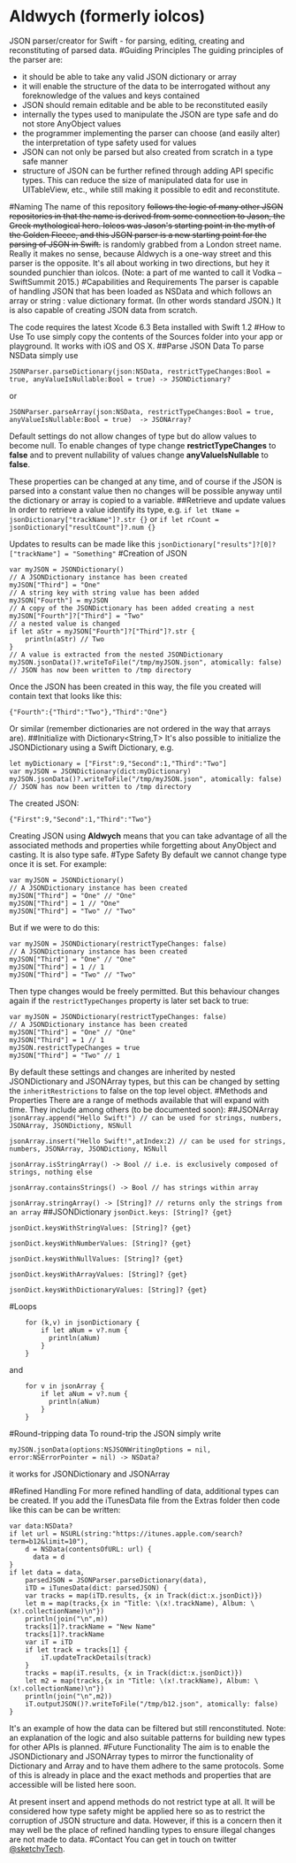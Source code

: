 # Aldwych (formerly iolcos)
JSON parser/creator for Swift - for parsing, editing, creating and reconstituting of parsed data.
#Guiding Principles
The guiding principles of the parser are:

* it should be able to take any valid JSON dictionary or array
* it will enable the structure of the data to be interrogated without any foreknowledge of the values and keys contained
* JSON should remain editable and be able to be reconstituted easily
* internally the types used to manipulate the JSON are type safe and do not store AnyObject values
* the programmer implementing the parser can choose (and easily alter) the interpretation of type safety used for values
* JSON can not only be parsed but also created from scratch in a type safe manner
* structure of JSON can be further refined through adding API specific types. This can reduce the size of manipulated data for use in UITableView, etc., while still making it possible to edit and reconstitute.

#Naming
The name of this repository ~~follows the logic of many other JSON repositories in that the name is derived from some connection to Jason, the Greek mythological hero. Iolcos was Jason's starting point in the myth of the Golden Fleece, and this JSON parser is a new starting point for the parsing of JSON in Swift.~~ is randomly grabbed from a London street name. Really it makes no sense, because Aldwych is a one-way street and this parser is the opposite. It's all about working in two directions, but hey it sounded punchier than iolcos. (Note: a part of me wanted to call it Vodka &ndash; SwiftSummit 2015.) 
#Capabilities and Requirements
The parser is capable of handling JSON that has been loaded as NSData and which follows an array or string : value dictionary format. (In other words standard JSON.) It is also capable of creating JSON data from scratch.

The code requires the latest Xcode 6.3 Beta installed with Swift 1.2
#How to Use
To use simply copy the contents of the Sources folder into your app or playground. It works with iOS and OS X.
##Parse JSON Data
To parse NSData simply use

`JSONParser.parseDictionary(json:NSData, restrictTypeChanges:Bool = true, anyValueIsNullable:Bool = true) -> JSONDictionary?`

or 

`JSONParser.parseArray(json:NSData, restrictTypeChanges:Bool = true, anyValueIsNullable:Bool = true)  -> JSONArray?`

Default settings do not allow changes of type but do allow values to become null. To enable changes of type change **restrictTypeChanges** to **false** and to prevent nullability of values change **anyValueIsNullable** to **false**.

These properties can be changed at any time, and of course if the JSON is parsed into a constant value then no changes will be possible anyway until the dictionary or array is copied to a variable.
##Retrieve and update values
In order to retrieve a value identify its type, e.g. `if let tName = jsonDictionary["trackName"]?.str {}` or `if let rCount = jsonDictionary["resultCount"]?.num {}`

Updates to results can be made like this `jsonDictionary["results"]?[0]?["trackName"] = "Something"`
#Creation of JSON
    
    var myJSON = JSONDictionary()
    // A JSONDictionary instance has been created
    myJSON["Third"] = "One"
    // A string key with string value has been added
    myJSON["Fourth"] = myJSON
    // A copy of the JSONDictionary has been added creating a nest
    myJSON["Fourth"]?["Third"] = "Two"
    // a nested value is changed
    if let aStr = myJSON["Fourth"]?["Third"]?.str {
        println(aStr) // Two
    }
    // A value is extracted from the nested JSONDictionary
    myJSON.jsonData()?.writeToFile("/tmp/myJSON.json", atomically: false)
    // JSON has now been written to /tmp directory

Once the JSON has been created in this way, the file you created will contain text that looks like this:

`{"Fourth":{"Third":"Two"},"Third":"One"}`

Or similar (remember dictionaries are not ordered in the way that arrays are).
##Initialize with Dictionary<String,T>
It's also possible to initialize the JSONDictionary using a Swift Dictionary, e.g.

    let myDictionary = ["First":9,"Second":1,"Third":"Two"]
    var myJSON = JSONDictionary(dict:myDictionary)
    myJSON.jsonData()?.writeToFile("/tmp/myJSON.json", atomically: false)
    // JSON has now been written to /tmp directory

The created JSON:

`{"First":9,"Second":1,"Third":"Two"}`

Creating JSON using **Aldwych** means that you can take advantage of all the associated methods and properties while forgetting about AnyObject and casting. It is also type safe.
#Type Safety
By default we cannot change type once it is set. For example:
    
    var myJSON = JSONDictionary()
    // A JSONDictionary instance has been created
    myJSON["Third"] = "One" // "One"
    myJSON["Third"] = 1 // "One"
    myJSON["Third"] = "Two" // "Two"

But if we were to do this:
    
    var myJSON = JSONDictionary(restrictTypeChanges: false)
    // A JSONDictionary instance has been created
    myJSON["Third"] = "One" // "One"
    myJSON["Third"] = 1 // 1
    myJSON["Third"] = "Two" // "Two"

Then type changes would be freely permitted. But this behaviour changes again if the `restrictTypeChanges` property is later set back to true:

    var myJSON = JSONDictionary(restrictTypeChanges: false)
    // A JSONDictionary instance has been created
    myJSON["Third"] = "One" // "One"
    myJSON["Third"] = 1 // 1
    myJSON.restrictTypeChanges = true
    myJSON["Third"] = "Two" // 1

By default these settings and changes are inherited by nested JSONDictionary and JSONArray types, but this can be changed by setting the `inheritRestrictions` to false on the top level object.
#Methods and Properties
There are a range of methods available that will expand with time. They include among others (to be documented soon):
##JSONArray
`jsonArray.append("Hello Swift!") // can be used for strings, numbers, JSONArray, JSONDictiony, NSNull`

`jsonArray.insert("Hello Swift!",atIndex:2) // can be used for strings, numbers, JSONArray, JSONDictiony, NSNull`

`jsonArray.isStringArray() -> Bool // i.e. is exclusively composed of strings, nothing else`

`jsonArray.containsStrings() -> Bool // has strings within array`

`jsonArray.stringArray() -> [String]? // returns only the strings from an array`
##JSONDictionary
`jsonDict.keys: [String]? {get}`

`jsonDict.keysWithStringValues: [String]? {get}`

`jsonDict.keysWithNumberValues: [String]? {get}`

`jsonDict.keysWithNullValues: [String]? {get}`

`jsonDict.keysWithArrayValues: [String]? {get}`

`jsonDict.keysWithDictionaryValues: [String]? {get}`

#Loops

        for (k,v) in jsonDictionary {
            if let aNum = v?.num {
              println(aNum)
            }
        }

and

        for v in jsonArray {
            if let aNum = v?.num {
              println(aNum)
            }
        }


#Round-tripping data
To round-trip the JSON simply write

`myJSON.jsonData(options:NSJSONWritingOptions = nil, error:NSErrorPointer = nil) -> NSData?`

it works for JSONDictionary and JSONArray

#Refined Handling
For more refined handling of data, additional types can be created. If you add the iTunesData file from the Extras folder then code like this can be can be written:

    var data:NSData?
    if let url = NSURL(string:"https://itunes.apple.com/search?term=b12&limit=10"),
        d = NSData(contentsOfURL: url) {
          data = d
    }
    if let data = data,
        parsedJSON = JSONParser.parseDictionary(data),
        iTD = iTunesData(dict: parsedJSON) {
        var tracks = map(iTD.results, {x in Track(dict:x.jsonDict)})
        let m = map(tracks,{x in "Title: \(x!.trackName), Album: \(x!.collectionName)\n"})
        println(join("\n",m))
        tracks[1]?.trackName = "New Name"
        tracks[1]?.trackName
        var iT = iTD
        if let track = tracks[1] {
            iT.updateTrackDetails(track)
        }
        tracks = map(iT.results, {x in Track(dict:x.jsonDict)})
        let m2 = map(tracks,{x in "Title: \(x!.trackName), Album: \(x!.collectionName)\n"})
        println(join("\n",m2))
        iT.outputJSON()?.writeToFile("/tmp/b12.json", atomically: false)
    }
It's an example of how the data can be filtered but still renconstituted. Note: an explanation of the logic and also suitable patterns for building new types for other APIs is planned. 
#Future Functionality
The aim is to enable the JSONDictionary and JSONArray types to mirror the functionality of Dictionary and Array and to have them adhere to the same protocols. Some of this is already in place and the exact methods and properties that are accessible will be listed here soon.

At present insert and append methods do not restrict type at all. It will be considered how type safety might be applied here so as to restrict the corruption of JSON structure and data. However, if this is a concern then it may well be the place of refined handling types to ensure illegal changes are not made to data.
#Contact
You can get in touch on twitter [@sketchyTech](http://twitter.com/sketchyTech).
